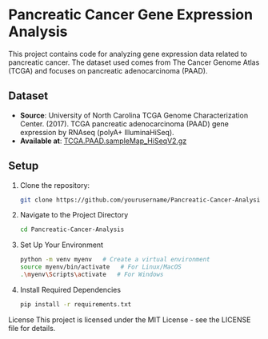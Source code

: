# Pancreatic Cancer Gene Expression Analysis

This project contains code for analyzing gene expression data related to pancreatic cancer. The dataset used comes from The Cancer Genome Atlas (TCGA) and focuses on pancreatic adenocarcinoma (PAAD).

## Dataset

- **Source**: University of North Carolina TCGA Genome Characterization Center. (2017). TCGA pancreatic adenocarcinoma (PAAD) gene expression by RNAseq (polyA+ IlluminaHiSeq).
- **Available at**: [TCGA.PAAD.sampleMap_HiSeqV2.gz](https://tcga-xena-hub.s3.us-east-1.amazonaws.com/download/TCGA.PAAD.sampleMap%2FHiSeqV2.gz)

## Setup

1. Clone the repository:

   ```bash
   git clone https://github.com/yourusername/Pancreatic-Cancer-Analysis.git

2. Navigate to the Project Directory

   ```bash
   cd Pancreatic-Cancer-Analysis

3. Set Up Your Environment

   ```bash
   python -m venv myenv   # Create a virtual environment
   source myenv/bin/activate   # For Linux/MacOS
   .\myenv\Scripts\activate   # For Windows

4. Install Required Dependencies

   ```bash
   pip install -r requirements.txt

License
This project is licensed under the MIT License - see the LICENSE file for details.
